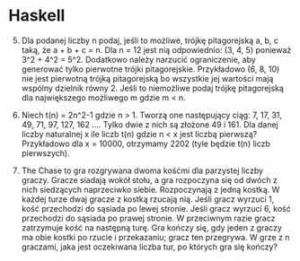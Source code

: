 # Haskell

5) Dla podanej liczby n podaj, jeśli to możliwe, trójkę pitagorejską a, b, c taką, że a + b + c = n. Dla n =
12 jest nią odpowiednio: (3, 4, 5) ponieważ 3^2 + 4^2 = 5^2. Dodatkowo należy narzucić ograniczenie,
aby generować tylko pierwotne trójki pitagorejskie. Przykładowo (6, 8, 10) nie jest pierwotną trójką
pitagorejską bo wszystkie jej wartości mają wspólny dzielnik równy 2. Jeśli to niemożliwe podaj
trójkę pitagorejską dla największego możliwego m gdzie m < n.

42) Niech t(n) = 2n^2-1 gdzie n > 1. Tworzą one następujący ciąg: 7, 17, 31, 49, 71, 97, 127, 162 …. Tylko dwie z
nich są złożone 49 i 161. Dla danej liczby naturalnej x ile liczb t(n) gdzie n < x jest liczbą pierwszą?
Przykładowo dla x = 10000, otrzymamy 2202 (tyle będzie t(n) liczb pierwszych). 

48) The Chase to gra rozgrywana dwoma kośćmi dla parzystej liczby graczy. Gracze siadają wokół stołu, a gra
rozpoczyna się od dwóch z nich siedzących naprzeciwko siebie. Rozpoczynają z jedną kostką. W każdej turze
dwaj gracze z kostką rzucają nią. Jeśli gracz wyrzuci 1, kość przechodzi do sąsiada po lewej stronie. Jeśli gracz
wyrzuci 6, kość przechodzi do sąsiada po prawej stronie. W przeciwnym razie gracz zatrzymuje kość na
następną turę. Gra kończy się, gdy jeden z graczy ma obie kostki po rzucie i przekazaniu; gracz ten przegrywa.
W grze z n graczami, jaka jest oczekiwana liczba tur, po których gra się kończy?
